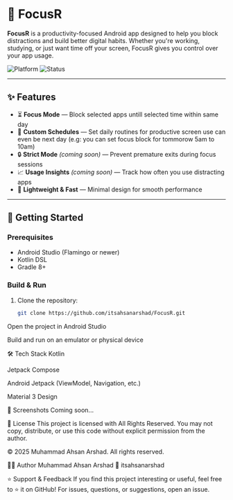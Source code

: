 # 📱 FocusR

**FocusR** is a productivity-focused Android app designed to help you block distractions and build better digital habits. Whether you're working, studying, or just want time off your screen, FocusR gives you control over your app usage.

![Platform](https://img.shields.io/badge/platform-Android-blue)
![Status](https://img.shields.io/badge/status-alpha-orange)

---

## ✨ Features

- ⏳ **Focus Mode** — Block selected apps untill selected time within same day
- 📅 **Custom Schedules** — Set daily routines for productive screen use can even be next day (e.g: you can set focus block for tommorow 5am to 10am)
- 🔒 **Strict Mode** *(coming soon)* — Prevent premature exits during focus sessions
- 📈 **Usage Insights** *(coming soon)* — Track how often you use distracting apps
- 🎯 **Lightweight & Fast** — Minimal design for smooth performance

---

## 🚀 Getting Started

### Prerequisites

- Android Studio (Flamingo or newer)
- Kotlin DSL
- Gradle 8+

### Build & Run

1. Clone the repository:
   ```bash
   git clone https://github.com/itsahsanarshad/FocusR.git
Open the project in Android Studio

Build and run on an emulator or physical device

🛠️ Tech Stack
Kotlin

Jetpack Compose

Android Jetpack (ViewModel, Navigation, etc.)

Material 3 Design

📸 Screenshots
Coming soon...

📄 License
This project is licensed with All Rights Reserved.
You may not copy, distribute, or use this code without explicit permission from the author.

© 2025 Muhammad Ahsan Arshad. All rights reserved.

🙋‍♂️ Author
Muhammad Ahsan Arshad
📧 itsahsanarshad

⭐️ Support & Feedback
If you find this project interesting or useful, feel free to ⭐ it on GitHub!
For issues, questions, or suggestions, open an issue.
